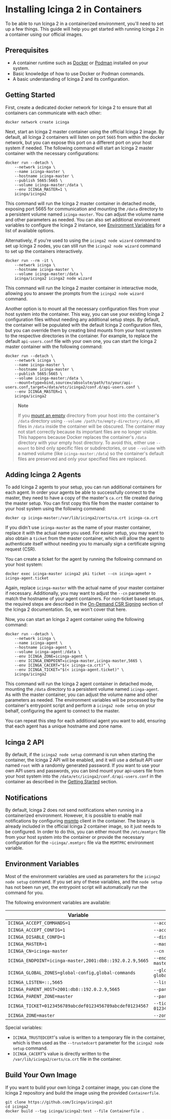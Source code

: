 # Installing Icinga 2 in Containers

To be able to run Icinga 2 in a containerized environment, you'll need to set up a few things.
This guide will help you get started with running Icinga 2 in a container using our official images.

## Prerequisites

- A container runtime such as [Docker](https://www.docker.com) or [Podman](https://podman.io) installed on your system.
- Basic knowledge of how to use Docker or Podman commands.
- A basic understanding of Icinga 2 and its configuration.

## Getting Started

First, create a dedicated docker network for Icinga 2 to ensure that all containers can communicate with each other:

```
docker network create icinga
```

Next, start an Icinga 2 master container using the official Icinga 2 image. By default, all Icinga 2 containers will
listen on port `5665` from within the docker network, but you can expose this port on a different port on your host
system if needed. The following command will start an Icinga 2 master container with the necessary configurations:

```
docker run --detach \
	--network icinga \
	--name icinga-master \
	--hostname icinga-master \
	--publish 5665:5665 \
	--volume icinga-master:/data \
	--env ICINGA_MASTER=1 \
	icinga/icinga2
```

This command will run the Icinga 2 master container in detached mode, exposing port 5665 for communication and mounting
the `/data` directory to a persistent volume named `icinga-master`. You can adjust the volume name and other parameters
as needed. You can also set additional environment variables to configure the Icinga 2 instance,
see [Environment Variables](#environment-variables) for a list of available options.

Alternatively, if you're used to using the `icinga2 node wizard` command to set up Icinga 2 nodes, you can still run
the `icinga2 node wizard` command to set up the containers interactively.

```
docker run --rm -it \
	--network icinga \
	--hostname icinga-master \
	--volume icinga-master:/data \
	icinga/icinga2 icinga2 node wizard
```

This command will run the Icinga 2 master container in interactive mode, allowing you to answer the prompts from the
`icinga2 node wizard` command.

Another option is to mount all the necessary configuration files from your host system into the container.
This way, you can use your existing Icinga 2 configuration files without needing any additional setup steps.
By default, the container will be populated with the default Icinga 2 configuration files, but you can override
them by creating bind mounts from your host system to the respective directories in the container. For example, to
replace the default `api-users.conf` file with your own one, you can start the Icinga 2 master container with the
following command:

```
docker run --detach \
	--network icinga \
	--name icinga-master \
	--hostname icinga-master \
	--publish 5665:5665 \
	--volume icinga-master:/data \
	--mount=type=bind,source=/absolute/path/to/your/api-users.conf,target=/data/etc/icinga2/conf.d/api-users.conf \
	--env ICINGA_MASTER=1 \
	icinga/icinga2
```

> **Note**
>
> If you [mount an empty](https://docs.docker.com/engine/storage/bind-mounts/#mount-into-a-non-empty-directory-on-the-container)
> directory from your host into the container's `/data` directory using `--volume /path/to/empty-directory:/data`,
> all files in `/data` inside the container will be obscured. The container may not start correctly because its
> important files are no longer visible. This happens because Docker replaces the container's `/data` directory with
> your empty host directory. To avoid this, either use `--mount` to bind only specific files or subdirectories, or
> use `--volume` with a named volume (like `icinga-master:/data`) so the container's default files are preserved and
> only your specified files are replaced.

## Adding Icinga 2 Agents

To add Icinga 2 agents to your setup, you can run additional containers for each agent. In order your agents be able
to successfully connect to the master, they need to have a copy of the master's `ca.crt` file created during the master
setup. You can first copy this file from the master container to your host system using the following command:

```
docker cp icinga-master:/var/lib/icinga2/certs/ca.crt icinga-ca.crt
```

If you didn't use `icinga-master` as the name of your master container, replace it with the actual name you used.
For easier setup, you may want to also obtain a `ticket` from the master container, which will allow the agent to
authenticate itself without needing you to manually sign a certificate signing request (CSR).

You can create a ticket for the agent by running the following command on your host system:

```
docker exec icinga-master icinga2 pki ticket --cn icinga-agent > icinga-agent.ticket
```

Again, replace `icinga-master` with the actual name of your master container if necessary. Additionally, you may want
to adjust the `--cn` parameter to match the hostname of your agent containers. For non-ticket based setups, the required
steps are described in the [On-Demand CSR Signing](https://icinga.com/docs/icinga-2/latest/doc/06-distributed-monitoring/#on-demand-csr-signing)
section of the Icinga 2 documentation. So, we won't cover that here.

Now, you can start an Icinga 2 agent container using the following command:

```
docker run --detach \
	--network icinga \
	--name icinga-agent \
	--hostname icinga-agent \
	--volume icinga-agent:/data \
	--env ICINGA_ZONE=icinga-agent \
	--env ICINGA_ENDPOINT=icinga-master,icinga-master,5665 \
	--env ICINGA_CACERT="$(< icinga-ca.crt)" \
	--env ICINGA_TICKET="$(< icinga-agent.ticket)" \
	icinga/icinga2
```

This command will run the Icinga 2 agent container in detached mode, mounting the `/data` directory to a persistent
volume named `icinga-agent`. As with the master container, you can adjust the volume name and other parameters as
needed. The environment variables will be processed by the container's entrypoint script and perform a `icinga2 node setup`
on your behalf, configuring the agent to connect to the master.

You can repeat this step for each additional agent you want to add, ensuring that each agent has a unique hostname and
zone name.

## Icinga 2 API

By default, if the `icinga2 node setup` command is run when starting the container, the Icinga 2 API will be enabled,
and it will use a default API user named `root` with a randomly generated password. If you want to use your own API
users and passwords, you can bind mount your api-users file from your host system into the
`/data/etc/icinga2/conf.d/api-users.conf` in the container as described in the [Getting Started](#getting-started)
section.

## Notifications

By default, Icinga 2 does not send notifications when running in a containerized environment. However, it is possible
to enable mail notifications by configuring [msmtp](https://wiki.archlinux.org/title/Msmtp) client in the container.
The binary is already included in the official Icinga 2 container image, so it just needs to be configured. In order
to do this, you can either mount the `/etc/msmtprc` file from your host system into the container or provide the
necessary configuration for the `~icinga/.msmtprc` file via the `MSMTPRC` environment variable.

## Environment Variables

Most of the environment variables are used as parameters for the `icinga2 node setup` command. If you set any of these
variables, and the `node setup` has not been run yet, the entrypoint script will automatically run the command for you.

The following environment variables are available:

| Variable                                                 | Node setup CLI                                                |
|----------------------------------------------------------|---------------------------------------------------------------|
| `ICINGA_ACCEPT_COMMANDS=1`                               | `--accept-commands`                                           |
| `ICINGA_ACCEPT_CONFIG=1`                                 | `--accept-config`                                             |
| `ICINGA_DISABLE_CONFD=1`                                 | `--disable-confd`                                             |
| `ICINGA_MASTER=1`                                        | `--master`                                                    |
| `ICINGA_CN=icinga-master`                                | `--cn icinga-master`                                          |
| `ICINGA_ENDPOINT=icinga-master,2001:db8::192.0.2.9,5665` | `--endpoint icinga-master,2001:db8::192.0.2.9,5665`           |
| `ICINGA_GLOBAL_ZONES=global-config,global-commands`      | `--global_zones global-config --global_zones global-commands` |
| `ICINGA_LISTEN=::,5665`                                  | `--listen ::,5665`                                            |
| `ICINGA_PARENT_HOST=2001:db8::192.0.2.9,5665`            | `--parent_host 2001:db8::192.0.2.9,5665`                      |
| `ICINGA_PARENT_ZONE=master`                              | `--parent_zone master`                                        |
| `ICINGA_TICKET=0123456789abcdef0123456789abcdef01234567` | `--ticket 0123456789abcdef0123456789abcdef01234567`           |
| `ICINGA_ZONE=master`                                     | `--zone master`                                               |

Special variables:

* `ICINGA_TRUSTEDCERT`'s value is written to a temporary file in the container, which is then used
  as the `--trustedcert` parameter for the `icinga2 node setup` command.
* `ICINGA_CACERT`'s value is directly written to the `/var/lib/icinga2/certs/ca.crt` file in the container.

## Build Your Own Image

If you want to build your own Icinga 2 container image, you can clone the Icinga 2 repository and build the image
using the provided `Containerfile`.

```
git clone https://github.com/Icinga/icinga2.git
cd icinga2
docker build --tag icinga/icinga2:test --file Containerfile .
```
